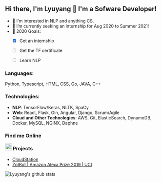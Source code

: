 ## Hi there, I'm Lyuyang 👋 I'm a Sofware Developer!

- 🚀 I'm interested in NLP and anything CS.
- 🔭 I’m currently seeking an internship for Aug 2020 to Summer 2021!
- 🎯 2020 Goals:   
    - [x] Get an internship
    - [ ] Get the TF certificate
    - [ ] Learn NLP


### Languages:
Python, Typescript, HTML, CSS, Go, JAVA, C++   

### Technologies:
- **NLP**: TensorFlow/Keras, NLTK, SpaCy
- **Web**: React, Flask, Gin, Angular, Django, Scrum/Agile
- **Cloud and Other Technologies**: AWS, Git, ElasticSearch, DynamoDB, Docker, MySQL, NGINX, Daphne

### Find me Online
<a href="https://www.linkedin.com/in/lyuyangh/">
  <img align="left" alt="lyuyangh | LinkedIn" width="22px" src="https://cdn.jsdelivr.net/npm/simple-icons@v3/icons/linkedin.svg"/>
</a>

### Projects
- [CloudStation](https://github.com/CloudStationTeam/cloud_station_web)
- [ZotBot | Amazon Alexa Prize 2019 | UCI](https://developer.amazon.com/alexaprize/challenges/current-challenge/teams/uci-zotbot)   

![Lyuyang's github stats](https://github-readme-stats.vercel.app/api?username=lyuyangh&count_private=true&show_icons=true)
